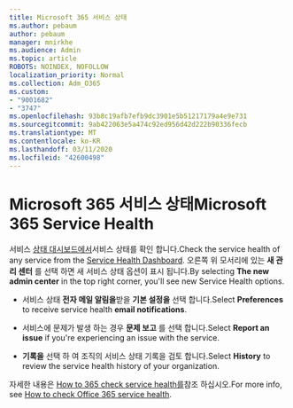 ```yaml
---
title: Microsoft 365 서비스 상태
ms.author: pebaum
author: pebaum
manager: mnirkhe
ms.audience: Admin
ms.topic: article
ROBOTS: NOINDEX, NOFOLLOW
localization_priority: Normal
ms.collection: Adm_O365
ms.custom:
- "9001682"
- "3747"
ms.openlocfilehash: 93b8c19afb7efb9dc3901e5b51217179a4e9e731
ms.sourcegitcommit: 9ab422063e5a474c92ed956d42d222b90336fecb
ms.translationtype: MT
ms.contentlocale: ko-KR
ms.lasthandoff: 03/11/2020
ms.locfileid: "42600498"
---
```

# <a name="microsoft-365-service-health"></a><span data-ttu-id="0cdfa-102">Microsoft 365 서비스 상태</span><span class="sxs-lookup"><span data-stu-id="0cdfa-102">Microsoft 365 Service Health</span></span>


<span data-ttu-id="0cdfa-103">서비스 [상태 대시보드에서](https://admin.microsoft.com/Adminportal/Home?source=applauncher#/servicehealth)서비스 상태를 확인 합니다.</span><span class="sxs-lookup"><span data-stu-id="0cdfa-103">Check the service health of any service from the [Service Health Dashboard](https://admin.microsoft.com/Adminportal/Home?source=applauncher#/servicehealth).</span></span> <span data-ttu-id="0cdfa-104">오른쪽 위 모서리에 있는 **새 관리 센터** 를 선택 하면 새 서비스 상태 옵션이 표시 됩니다.</span><span class="sxs-lookup"><span data-stu-id="0cdfa-104">By selecting **The new admin center** in the top right corner, you'll see new Service Health options.</span></span>

- <span data-ttu-id="0cdfa-105">서비스 상태 **전자 메일 알림을**받을 **기본 설정을** 선택 합니다.</span><span class="sxs-lookup"><span data-stu-id="0cdfa-105">Select **Preferences** to receive service health **email notifications**.</span></span>

- <span data-ttu-id="0cdfa-106">서비스에 문제가 발생 하는 경우 **문제 보고** 를 선택 합니다.</span><span class="sxs-lookup"><span data-stu-id="0cdfa-106">Select **Report an issue** if you're experiencing an issue with the service.</span></span>

- <span data-ttu-id="0cdfa-107">**기록을** 선택 하 여 조직의 서비스 상태 기록을 검토 합니다.</span><span class="sxs-lookup"><span data-stu-id="0cdfa-107">Select **History** to review the service health history of your organization.</span></span> 

<span data-ttu-id="0cdfa-108">자세한 내용은 [How to 365 check service health를](https://docs.microsoft.com/office365/enterprise/view-service-health)참조 하십시오.</span><span class="sxs-lookup"><span data-stu-id="0cdfa-108">For more info, see [How to check Office 365 service health](https://docs.microsoft.com/office365/enterprise/view-service-health).</span></span> 